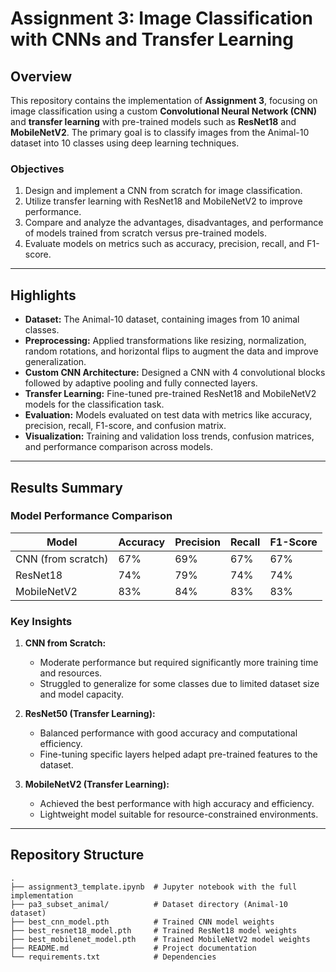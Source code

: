 # Assignment 3: Image Classification with CNNs and Transfer Learning

## Overview

This repository contains the implementation of **Assignment 3**, focusing on image classification using a custom **Convolutional Neural Network (CNN)** and **transfer learning** with pre-trained models such as **ResNet18** and **MobileNetV2**. The primary goal is to classify images from the Animal-10 dataset into 10 classes using deep learning techniques.

### Objectives

1. Design and implement a CNN from scratch for image classification.
2. Utilize transfer learning with ResNet18 and MobileNetV2 to improve performance.
3. Compare and analyze the advantages, disadvantages, and performance of models trained from scratch versus pre-trained models.
4. Evaluate models on metrics such as accuracy, precision, recall, and F1-score.

---

## Highlights

- **Dataset:** The Animal-10 dataset, containing images from 10 animal classes.
- **Preprocessing:** Applied transformations like resizing, normalization, random rotations, and horizontal flips to augment the data and improve generalization.
- **Custom CNN Architecture:** Designed a CNN with 4 convolutional blocks followed by adaptive pooling and fully connected layers.
- **Transfer Learning:** Fine-tuned pre-trained ResNet18 and MobileNetV2 models for the classification task.
- **Evaluation:** Models evaluated on test data with metrics like accuracy, precision, recall, F1-score, and confusion matrix.
- **Visualization:** Training and validation loss trends, confusion matrices, and performance comparison across models.

---

## Results Summary

### Model Performance Comparison

| Model             | Accuracy | Precision | Recall | F1-Score |
|--------------------|----------|-----------|--------|----------|
| CNN (from scratch) | 67%      | 69%       | 67%    | 67%      |
| ResNet18           | 74%      | 79%       | 74%    | 74%      |
| MobileNetV2        | 83%      | 84%       | 83%    | 83%      |

### Key Insights

1. **CNN from Scratch:**
   - Moderate performance but required significantly more training time and resources.
   - Struggled to generalize for some classes due to limited dataset size and model capacity.

2. **ResNet50 (Transfer Learning):**
   - Balanced performance with good accuracy and computational efficiency.
   - Fine-tuning specific layers helped adapt pre-trained features to the dataset.

3. **MobileNetV2 (Transfer Learning):**
   - Achieved the best performance with high accuracy and efficiency.
   - Lightweight model suitable for resource-constrained environments.

---

## Repository Structure

```plaintext
.
├── assignment3_template.ipynb  # Jupyter notebook with the full implementation
├── pa3_subset_animal/          # Dataset directory (Animal-10 dataset)
├── best_cnn_model.pth          # Trained CNN model weights
├── best_resnet18_model.pth     # Trained ResNet18 model weights
├── best_mobilenet_model.pth    # Trained MobileNetV2 model weights
├── README.md                   # Project documentation
└── requirements.txt            # Dependencies
